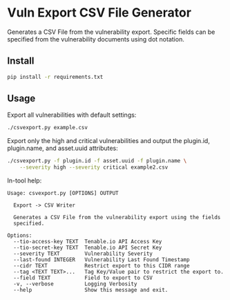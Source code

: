 # Vuln Export CSV File Generator

Generates a CSV File from the vulnerability export.  Specific fields can be
specified from the vulnerability documents using dot notation.

## Install

```bash
pip install -r requirements.txt
```

## Usage

Export all vulnerabilities with default settings:

```bash
./csvexport.py example.csv
```

Export only the high and critical vulnerabilities and output the plugin.id, 
plugin.name, and asset.uuid attributes:

```bash
./csvexport.py -f plugin.id -f asset.uuid -f plugin.name \
    --severity high --severity critical example2.csv
```

In-tool help:

```
Usage: csvexport.py [OPTIONS] OUTPUT

  Export -> CSV Writer

  Generates a CSV File from the vulnerability export using the fields
  specified.

Options:
  --tio-access-key TEXT  Tenable.io API Access Key
  --tio-secret-key TEXT  Tenable.io API Secret Key
  --severity TEXT        Vulnerability Severity
  --last-found INTEGER   Vulnerability Last Found Timestamp
  --cidr TEXT            Restrict export to this CIDR range
  --tag <TEXT TEXT>...   Tag Key/Value pair to restrict the export to.
  --field TEXT           Field to export to CSV
  -v, --verbose          Logging Verbosity
  --help                 Show this message and exit.
```
